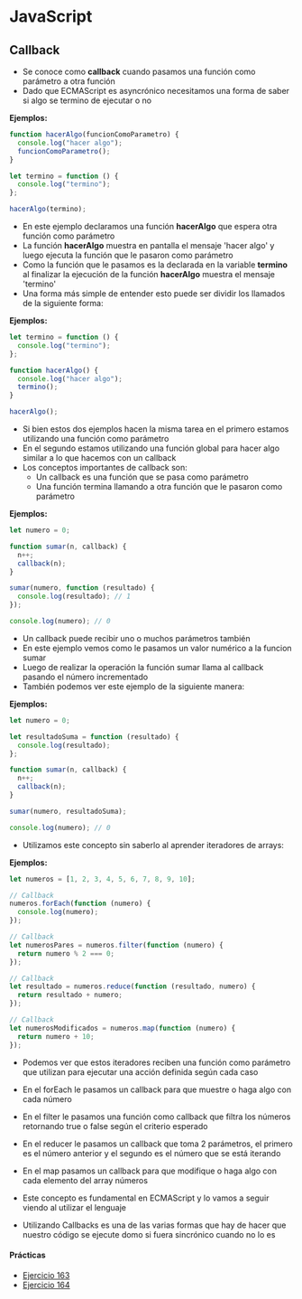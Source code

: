 # JavaScript

## Callback

- Se conoce como **callback** cuando pasamos una función como parámetro a otra función
- Dado que ECMAScript es asyncrónico necesitamos una forma de saber si algo se termino de ejecutar o no

**Ejemplos:**

```js
function hacerAlgo(funcionComoParametro) {
  console.log("hacer algo");
  funcionComoParametro();
}

let termino = function () {
  console.log("termino");
};

hacerAlgo(termino);
```

- En este ejemplo declaramos una función **hacerAlgo** que espera otra función como parámetro
- La función **hacerAlgo** muestra en pantalla el mensaje 'hacer algo' y luego ejecuta la función que le pasaron como parámetro
- Como la función que le pasamos es la declarada en la variable **termino** al finalizar la ejecución de la función **hacerAlgo** muestra el mensaje 'termino'
- Una forma más simple de entender esto puede ser dividir los llamados de la siguiente forma:

**Ejemplos:**

```js
let termino = function () {
  console.log("termino");
};

function hacerAlgo() {
  console.log("hacer algo");
  termino();
}

hacerAlgo();
```

- Si bien estos dos ejemplos hacen la misma tarea en el primero estamos utilizando una función como parámetro
- En el segundo estamos utilizando una función global para hacer algo similar a lo que hacemos con un callback
- Los conceptos importantes de callback son:
  - Un callback es una función que se pasa como parámetro
  - Una función termina llamando a otra función que le pasaron como parámetro

**Ejemplos:**

```js
let numero = 0;

function sumar(n, callback) {
  n++;
  callback(n);
}

sumar(numero, function (resultado) {
  console.log(resultado); // 1
});

console.log(numero); // 0
```

- Un callback puede recibir uno o muchos parámetros también
- En este ejemplo vemos como le pasamos un valor numérico a la funcion sumar
- Luego de realizar la operación la función sumar llama al callback pasando el número incrementado
- También podemos ver este ejemplo de la siguiente manera:

**Ejemplos:**

```js
let numero = 0;

let resultadoSuma = function (resultado) {
  console.log(resultado);
};

function sumar(n, callback) {
  n++;
  callback(n);
}

sumar(numero, resultadoSuma);

console.log(numero); // 0
```

- Utilizamos este concepto sin saberlo al aprender iteradores de arrays:

**Ejemplos:**

```js
let numeros = [1, 2, 3, 4, 5, 6, 7, 8, 9, 10];

// Callback
numeros.forEach(function (numero) {
  console.log(numero);
});

// Callback
let numerosPares = numeros.filter(function (numero) {
  return numero % 2 === 0;
});

// Callback
let resultado = numeros.reduce(function (resultado, numero) {
  return resultado + numero;
});

// Callback
let numerosModificados = numeros.map(function (numero) {
  return numero + 10;
});
```

- Podemos ver que estos iteradores reciben una función como parámetro que utilizan para ejecutar una acción definida según cada caso
- En el forEach le pasamos un callback para que muestre o haga algo con cada número
- En el filter le pasamos una función como callback que filtra los números retornando true o false según el criterio esperado
- En el reducer le pasamos un callback que toma 2 parámetros, el primero es el número anterior y el segundo es el número que se está iterando
- En el map pasamos un callback para que modifique o haga algo con cada elemento del array números

- Este concepto es fundamental en ECMAScript y lo vamos a seguir viendo al utilizar el lenguaje
- Utilizando Callbacks es una de las varias formas que hay de hacer que nuestro código se ejecute domo si fuera sincrónico cuando no lo es

#### Prácticas

- [Ejercicio 163](../ejercicios/consignas/js/ej163.md)
- [Ejercicio 164](../ejercicios/consignas/js/ej164.md)
